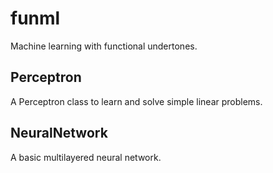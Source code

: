 # funml
Machine learning with functional undertones.

## Perceptron 

A Perceptron class to learn and solve simple linear problems.

## NeuralNetwork

A basic multilayered neural network.
 
